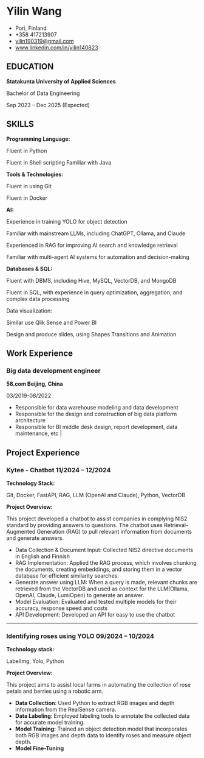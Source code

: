 # Yilin Wang
 - Pori, Finland
 - +358 417213907
 - yilin190319@gmail.com
 - www.linkedin.com/in/yilin140823

## **EDUCATION**

**Statakunta University of Applied Sciences**

Bachelor of Data Engineering

Sep 2023 – Dec 2025 (Expected)

## **SKILLS**

**Programming Language:**

Fluent in Python

Fluent in Shell scripting Familiar with Java

**Tools & Technologies:**

Fluent in using Git 

Fluent in Docker

**AI:**

Experience in training YOLO for object detection

Familiar with mainstream LLMs, including ChatGPT, Ollama, and Claude

Experienced in RAG for improving AI search and knowledge retrieval

Familiar with multi-agent AI systems for automation and decision-making

**Databases & SQL:**

Fluent with DBMS, including Hive, MySQL, VectorDB, and MongoDB

Fluent in SQL, with experience in query optimization, aggregation, and complex data processing

Data visualization:

Similar use Qlik Sense and Power BI

Design and produce slides, using Shapes Transitions and Animation

## **Work Experience**

### **Big data development engineer**

**58.com                            Beijing, China**

03/2019-08/2022

- Responsible for data warehouse modeling and data development
- Responsible for the design and construction of big data platform architecture
- Responsible for BI middle desk design, report development, data maintenance, etc |

## **Project Experience**

### **Kytee - Chatbot 11/2024 – 12/2024**

**Technology Stack:** 

Git, Docker, FastAPI, RAG, LLM (OpenAI and Claude), Python, VectorDB 

**Project Overview:** 

This project developed a chatbot to assist companies in complying NIS2 standard by providing answers to questions. The chatbot uses Retrieval-Augmented Generation (RAG) to pull relevant information from documents and generate answers.

- Data Collection & Document Input: Collected NIS2 directive documents in English and Finnish
- RAG Implementation: Applied the RAG process, which involves chunking the documents, creating embeddings, and storing them in a vector database for efficient similarity searches.
- Generate answer using LLM: When a query is made, relevant chunks are retrieved from the VectorDB and used as context for the LLM(Ollama, OpenAI, Claude, LumiOpen) to generate an answer.
- Model Evaluation: Evaluated and tested multiple models for their accuracy, response speed and costs
- API Development: Developed an API for easy to use the chatbot

---

### **Identifying roses using YOLO 09/2024 – 10/2024**

**Technology stack:**

LabelImg, Yolo, Python

**Project Overview:**

This project aims to assist local farms in automating the collection of rose petals and berries using a robotic arm.
- **Data Collection**: Used Python to extract RGB images and depth information from the RealSense camera.
- **Data Labeling**: Employed labeling tools to annotate the collected data for accurate model training.
- **Model Training:** Trained an object detection model that incorporates both RGB images and depth data to identify roses and measure object depth.
- **Model Fine-Tuning**
